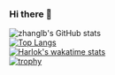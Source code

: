 ### Hi there 👋
![zhanglb's GitHub stats](https://github-readme-stats.vercel.app/api?username=zhanglbthu&show_icons=true&theme=radical)  
[![Top Langs](https://github-readme-stats.vercel.app/api/top-langs/?username=zhanglbthu&layout=compact)](https://github.com/anuraghazra/github-readme-stats)  
[![Harlok's wakatime stats](https://github-readme-stats.vercel.app/api/wakatime?username=zhanglb21@mails.tsinghua.edu.cn)](https://github.com/anuraghazra/github-readme-stats)  
[![trophy](https://github-profile-trophy.vercel.app/?username=zhanglbthu&theme=onedark)](https://github.com/ryo-ma/github-profile-trophy)  
